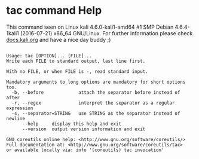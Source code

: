# tac command Help
 
 This command seen on Linux kali 4.6.0-kali1-amd64 #1 SMP Debian 4.6.4-1kali1 (2016-07-21) x86_64 GNU/Linux. For further information please check [docs.kali.org](docs.kali.org) and have a nice day buddy ;) 

~~~

Usage: tac [OPTION]... [FILE]...
Write each FILE to standard output, last line first.

With no FILE, or when FILE is -, read standard input.

Mandatory arguments to long options are mandatory for short options too.
  -b, --before             attach the separator before instead of after
  -r, --regex              interpret the separator as a regular expression
  -s, --separator=STRING   use STRING as the separator instead of newline
      --help     display this help and exit
      --version  output version information and exit

GNU coreutils online help: <http://www.gnu.org/software/coreutils/>
Full documentation at: <http://www.gnu.org/software/coreutils/tac>
or available locally via: info '(coreutils) tac invocation'

~~~
